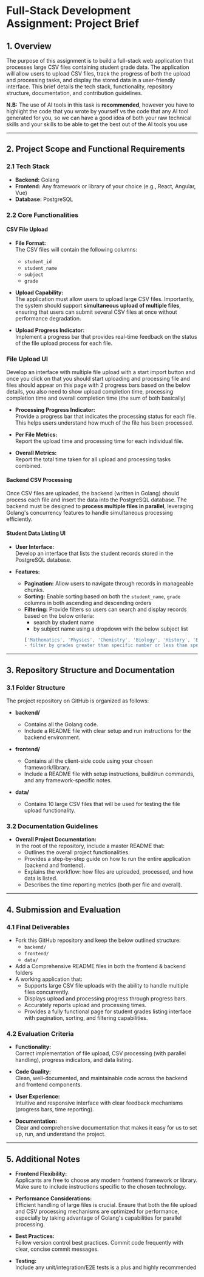# Full-Stack Development Assignment: Project Brief

## 1. Overview

The purpose of this assignment is to build a full-stack web application that processes large CSV files containing student grade data. The application will allow users to upload CSV files, track the progress of both the upload and processing tasks, and display the stored data in a user-friendly interface. This brief details the tech stack, functionality, repository structure, documentation, and contribution guidelines.

**N.B:** The use of AI tools in this task is **recommended**, however you have to highlight the code that you wrote by yourself vs the code that any AI tool generated for you, so we can have a good idea of both your raw technical skills and your skills to be able to get the best out of the AI tools you use

---

## 2. Project Scope and Functional Requirements

### 2.1 Tech Stack

- **Backend:** Golang  
- **Frontend:** Any framework or library of your choice (e.g., React, Angular, Vue)  
- **Database:** PostgreSQL  

### 2.2 Core Functionalities

#### CSV File Upload

- **File Format:**  
  The CSV files will contain the following columns:
  - `student_id`
  - `student_name`
  - `subject`
  - `grade`

- **Upload Capability:**  
  The application must allow users to upload large CSV files. Importantly, the system should support **simultaneous upload of multiple files**, ensuring that users can submit several CSV files at once without performance degradation.

- **Upload Progress Indicator:**  
  Implement a progress bar that provides real-time feedback on the status of the file upload process for each file.

### File Upload UI

  Develop an interface with multiple file upload with a start import button and once you click on that you should start uploading and processing file and files should appear on this page with 2 progress bars based on the below details, you also need to show upload completion time, processing completion time and overall completion time (the sum of both basically)

- **Processing Progress Indicator:**  
  Provide a progress bar that indicates the processing status for each file. This helps users understand how much of the file has been processed.

- **Per File Metrics:**  
  Report the upload time and processing time for each individual file.
  
- **Overall Metrics:**  
  Report the total time taken for all upload and processing tasks combined.

#### Backend CSV Processing

  Once CSV files are uploaded, the backend (written in Golang) should process each file and insert the data into the PostgreSQL database. The backend must be designed to **process multiple files in parallel**, leveraging Golang's concurrency features to handle simultaneous processing efficiently.


#### Student Data Listing UI

- **User Interface:**  
  Develop an interface that lists the student records stored in the PostgreSQL database.
  
- **Features:**
  - **Pagination:** Allow users to navigate through records in manageable chunks.
  - **Sorting:** Enable sorting based on both the `student_name`, `grade` columns in both ascending and descending orders
  - **Filtering:** Provide filters so users can search and display records based on the below criteria:
    - search by student name
    - by subject name using a dropdown with the below subject list
    ```js
    ['Mathematics', 'Physics', 'Chemistry', 'Biology', 'History', 'English Literature', 'Computer Science', 'Art', 'Music', 'Geography']```
    - filter by grades greater than specific number or less than specific number

---

## 3. Repository Structure and Documentation

### 3.1 Folder Structure

The project repository on GitHub is organized as follows:

- **backend/**  
  - Contains all the Golang code.
  - Include a README file with clear setup and run instructions for the backend environment.

- **frontend/**  
  - Contains all the client-side code using your chosen framework/library.
  - Include a README file with setup instructions, build/run commands, and any framework-specific notes.

- **data/**  
  - Contains 10 large CSV files that will be used for testing the file upload functionality.

### 3.2 Documentation Guidelines

- **Overall Project Documentation:**  
  In the root of the repository, include a master README that:
  - Outlines the overall project functionalities.
  - Provides a step-by-step guide on how to run the entire application (backend and frontend).
  - Explains the workflow: how files are uploaded, processed, and how data is listed.
  - Describes the time reporting metrics (both per file and overall).

---

## 4. Submission and Evaluation

### 4.1 Final Deliverables

- Fork this GitHub repository and keep the below outlined structure:
  - `backend/`
  - `frontend/`
  - `data/`
- Add a Comprehensive README files in both the frontend & backend folders 
- A working application that:
  - Supports large CSV file uploads with the ability to handle multiple files concurrently.
  - Displays upload and processing progress through progress bars.
  - Accurately reports upload and processing times.
  - Provides a fully functional page for student grades listing interface with pagination, sorting, and filtering capabilities.

### 4.2 Evaluation Criteria

- **Functionality:**  
  Correct implementation of file upload, CSV processing (with parallel handling), progress indicators, and data listing.
  
- **Code Quality:**  
  Clean, well-documented, and maintainable code across the backend and frontend components.
  
- **User Experience:**  
  Intuitive and responsive interface with clear feedback mechanisms (progress bars, time reporting).
  
- **Documentation:**  
  Clear and comprehensive documentation that makes it easy for us to set up, run, and understand the project.

---

## 5. Additional Notes

- **Frontend Flexibility:**  
  Applicants are free to choose any modern frontend framework or library. Make sure to include instructions specific to the chosen technology.

- **Performance Considerations:**  
  Efficient handling of large files is crucial. Ensure that both the file upload and CSV processing mechanisms are optimized for performance, especially by taking advantage of Golang's capabilities for parallel processing.

- **Best Practices:**  
  Follow version control best practices. Commit code frequently with clear, concise commit messages.

- **Testing:**  
  Include any unit/integration/E2E tests is a plus and highly recommended


